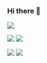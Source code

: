 ### Hi there 👋

![](http://github-profile-summary-cards.vercel.app/api/cards/profile-details?username=thinogueiras&theme=github_dark)


![](http://github-profile-summary-cards.vercel.app/api/cards/repos-per-language?username=thinogueiras&theme=github_dark) ![](http://github-profile-summary-cards.vercel.app/api/cards/most-commit-language?username=thinogueiras&theme=github_dark)

![](http://github-profile-summary-cards.vercel.app/api/cards/stats?username=thinogueiras&theme=github_dark) ![](http://github-profile-summary-cards.vercel.app/api/cards/productive-time?username=thinogueiras&theme=github_dark&utcOffset=8)

